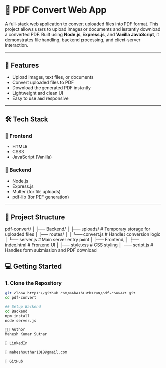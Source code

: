 # 📄 PDF Convert Web App

A full-stack web application to convert uploaded files into PDF format. This project allows users to upload images or documents and instantly download a converted PDF. Built using **Node.js**, **Express.js**, and **Vanilla JavaScript**, it demonstrates file handling, backend processing, and client-server interaction.

---

## 🚀 Features

- Upload images, text files, or documents
- Convert uploaded files to PDF
- Download the generated PDF instantly
- Lightweight and clean UI
- Easy to use and responsive

---

## 🛠️ Tech Stack

### 🔹 Frontend
- HTML5
- CSS3
- JavaScript (Vanilla)

### 🔹 Backend
- Node.js
- Express.js
- Multer (for file uploads)
- pdf-lib (for PDF generation)

---

## 📁 Project Structure
pdf-convert/
│
├── Backend/
│ ├── uploads/ # Temporary storage for uploaded files
│ ├── routes/
│ │ └── convert.js # Handles conversion logic
│ └── server.js # Main server entry point
│
├── Frontend/
│ ├── index.html # Frontend UI
│ ├── style.css # CSS styling
│ └── script.js # Handles form submission and PDF download

## 💻 Getting Started

### 1. Clone the Repository

```bash
git clone https://github.com/maheshsuthar49/pdf-convert.git
cd pdf-convert

## Setup Backend
cd Backend
npm install
node server.js

👨‍💻 Author
Mahesh Kumar Suthar

💼 LinkedIn

📧 maheshsuthar1018@gmail.com

🐙 GitHub
